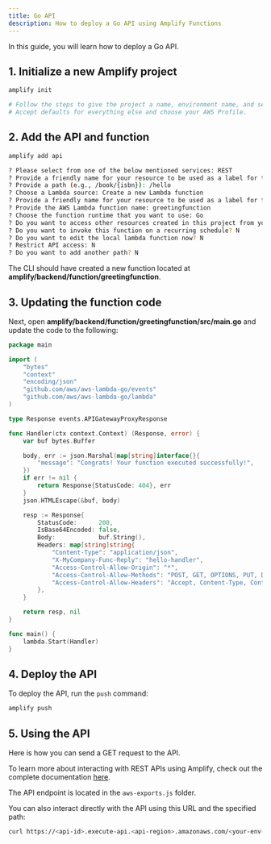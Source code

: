 ```yaml
---
title: Go API
description: How to deploy a Go API using Amplify Functions
---
```


In this guide, you will learn how to deploy a Go API.

## 1. Initialize a new Amplify project

```sh
amplify init

# Follow the steps to give the project a name, environment name, and set the default text editor.
# Accept defaults for everything else and choose your AWS Profile.
```

## 2. Add the API and function

```sh
amplify add api

? Please select from one of the below mentioned services: REST
? Provide a friendly name for your resource to be used as a label for this category in the project: goapi
? Provide a path (e.g., /book/{isbn}): /hello
? Choose a Lambda source: Create a new Lambda function
? Provide a friendly name for your resource to be used as a label for this category in the project: greetingfunction
? Provide the AWS Lambda function name: greetingfunction
? Choose the function runtime that you want to use: Go
? Do you want to access other resources created in this project from your Lambda function? N
? Do you want to invoke this function on a recurring schedule? N
? Do you want to edit the local lambda function now? N
? Restrict API access: N
? Do you want to add another path? N
```

The CLI should have created a new function located at **amplify/backend/function/greetingfunction**.

## 3. Updating the function code

Next, open  **amplify/backend/function/greetingfunction/src/main.go** and update the code to the following:

```go
package main

import (
	"bytes"
	"context"
	"encoding/json"
	"github.com/aws/aws-lambda-go/events"
	"github.com/aws/aws-lambda-go/lambda"
)

type Response events.APIGatewayProxyResponse

func Handler(ctx context.Context) (Response, error) {
	var buf bytes.Buffer

	body, err := json.Marshal(map[string]interface{}{
		"message": "Congrats! Your function executed successfully!",
	})
	if err != nil {
		return Response{StatusCode: 404}, err
	}
	json.HTMLEscape(&buf, body)

	resp := Response{
		StatusCode:      200,
		IsBase64Encoded: false,
		Body:            buf.String(),
		Headers: map[string]string{
			"Content-Type": "application/json",
			"X-MyCompany-Func-Reply": "hello-handler",
			"Access-Control-Allow-Origin": "*",
			"Access-Control-Allow-Methods": "POST, GET, OPTIONS, PUT, DELETE",
			"Access-Control-Allow-Headers": "Accept, Content-Type, Content-Length, Accept-Encoding, X-CSRF-Token, Authorization",
		},
	}

	return resp, nil
}

func main() {
	lambda.Start(Handler)
}
```

## 4. Deploy the API

To deploy the API, run the `push` command:

```sh
amplify push
```

## 5. Using the API

Here is how you can send a GET request to the API.

<inline-fragment platform="js" src="~/guides/functions/fragments/js/go-api-call.md"></inline-fragment>
<inline-fragment platform="ios" src="~/guides/functions/fragments/ios/rest-api-call.md"></inline-fragment>
<inline-fragment platform="android" src="~/guides/functions/fragments/android/rest-api-call.md"></inline-fragment>

To learn more about interacting with REST APIs using Amplify, check out the complete documentation [here](~/lib//restapi/getting-started.md).

The API endpoint is located in the `aws-exports.js` folder.

You can also interact directly with the API using this URL and the specified path:

```sh
curl https://<api-id>.execute-api.<api-region>.amazonaws.com/<your-env-name>/hello
```
